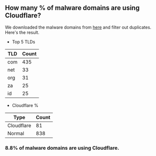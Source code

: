 ## How many % of malware domains are using Cloudflare?


We downloaded the malware domains from [here](https://urlhaus.abuse.ch) and filter out duplicates.
Here's the result.


[//]: # (start replacement)


- Top 5 TLDs

| TLD | Count |
| --- | --- |
| com | 435 |
| net | 33 |
| org | 31 |
| za | 25 |
| id | 25 |


- Cloudflare %

| Type | Count |
| --- | --- |
| Cloudflare | 81 |
| Normal | 838 |


### 8.8% of malware domains are using Cloudflare.